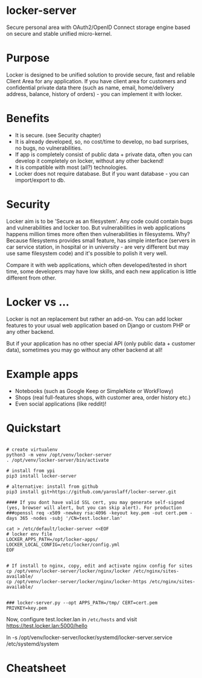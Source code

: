 # locker-server
Secure personal area with OAuth2/OpenID Connect storage engine based on secure and stable unified micro-kernel.

# Purpose
Locker is designed to be unified solution to provide secure, fast and reliable Client Area for any application. If you have client area for customers and confidential private data there (such as name, email, home/delivery address, balance, history of orders) - you can implement it with locker.

# Benefits
- It is secure. (see Security chapter)
- It is already developed, so, no cost/time to develop, no bad surprises, no bugs, no vulnerabilities.
- If app is completely consist of public data + private data, often you can develop it completely on locker, without any other backend!
- It is compatible with most (all?) technologies.
- Locker does not require database. But if you want database - you can import/export to db.

# Security
Locker aim is to be 'Secure as an filesystem'. Any code could contain bugs and vulnerabilities and locker too. But vulnerabilities in web applications happens million times more often then vulnerabilities in filesystems. Why? Because filesystems provides small feature, has simple interface (servers in car service station, in hospital or in university - are very different but may use same filesystem code) and it's possible to polish it very well.

Compare it with web applications, which often developed/tested in short time, some developers may have low skills, and each new application is little different from other.

# Locker vs ...
Locker is not an replacement but rather an add-on. You can add locker features to your usual web application based on Django or custom PHP or any other backend.

But if your application has no other special API (only public data + customer data), sometimes you may go without any other backend at all! 

# Example apps
- Notebooks (such as Google Keep or SimpleNote or WorkFlowy)
- Shops (real full-features shops, with customer area, order history etc.)
- Even social applications (like reddit)!

# Quickstart

~~~

# create virtualenv 
python3 -m venv /opt/venv/locker-server
. /opt/venv/locker-server/bin/activate

# install from ypi
pip3 install locker-server

# alternative: install from github
pip3 install git+https://github.com/yaroslaff/locker-server.git

#### If you dont have valid SSL cert, you may generate self-signed (yes, browser will alert, but you can skip alert). For production
###openssl req -x509 -newkey rsa:4096 -keyout key.pem -out cert.pem -days 365 -nodes -subj '/CN=test.locker.lan'

cat > /etc/default/locker-server <<EOF
# locker env file
LOCKER_APPS_PATH=/opt/locker-apps/
LOCKER_LOCAL_CONFIG=/etc/locker/config.yml
EOF


# If install to nginx, copy, edit and activate nginx config for sites
cp /opt/venv/locker-server/locker/nginx/locker /etc/nginx/sites-available/
cp /opt/venv/locker-server/locker/nginx/locker-https /etc/nginx/sites-available/


### locker-server.py --opt APPS_PATH=/tmp/ CERT=cert.pem PRIVKEY=key.pem
~~~
Now, configure test.locker.lan in `/etc/hosts` and visit https://test.locker.lan:5000/hello


ln -s /opt/venv/locker-server/locker/systemd/locker-server.service /etc/systemd/system


# Cheatsheet

